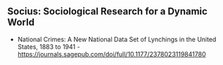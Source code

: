 ## Socius: Sociological Research for a Dynamic World
- National Crimes: A New National Data Set of Lynchings in the United States, 1883 to 1941 - https://journals.sagepub.com/doi/full/10.1177/2378023119841780

